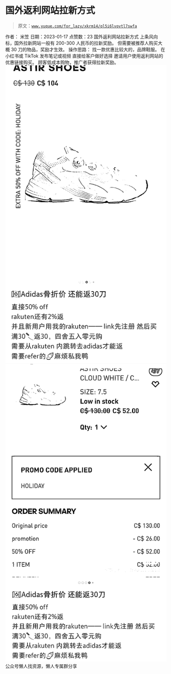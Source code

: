 # 国外返利网站拉新方式

> 原文：[`www.yuque.com/for_lazy/xkrm14/ql5i6lvovtl7swfa`](https://www.yuque.com/for_lazy/xkrm14/ql5i6lvovtl7swfa)

<ne-p id="uf92307cd" data-lake-id="uf92307cd"><ne-text id="uf9112fe2">作者： 米笠</ne-text></ne-p> <ne-p id="ub815d3b7" data-lake-id="ub815d3b7"><ne-text id="u50c2c9ae">日期：2023-01-17</ne-text></ne-p> <ne-p id="u852eb91d" data-lake-id="u852eb91d"><ne-text id="uabb35ba0">点赞数：</ne-text><ne-text id="u75ed40c4" ne-bold="true">23</ne-text></ne-p> <ne-hole id="u6b93e301" data-lake-id="u6b93e301"><ne-card data-card-name="hr" data-card-type="block" id="ykDIz" data-event-boundary="card"><ne-p id="u72a8d30e" data-lake-id="u72a8d30e"><ne-text id="u411892d9">国外返利网站拉新方式 上条风向标，国外拉新网站一般有 200-300 人民币的拉新奖励。 但需要被推荐人购买大概 30 刀的物品，奖励才生效。 操作思路：</ne-text> <ne-text id="u995e2f3c">找一款优惠比较大的，品牌鞋服。 在小红书或 TikTok 发布笔记或视频 直接给客户做好选择 邀请用户使用返利网站的优惠链接购买。</ne-text> <ne-text id="u8e7ff2a5">顾客低成本购物，推广者获得拉新奖励。</ne-text></ne-p> <ne-p id="u68006492" data-lake-id="u68006492"><ne-card data-card-name="image" data-card-type="inline" id="v4pQP" data-event-boundary="card">![](img/b1e3fc6a5c4de26f22bcc8d189ac8fac.png)</ne-card></ne-p> <ne-p id="u03aec8fa" data-lake-id="u03aec8fa"><ne-card data-card-name="image" data-card-type="inline" id="fvYMo" data-event-boundary="card">![](img/7c4307b499359d4b1d16d4fdb351f7a0.png)</ne-card></ne-p> <ne-hole id="uc5b3bf17" data-lake-id="uc5b3bf17"><ne-card data-card-name="hr" data-card-type="block" id="r2tEg" data-event-boundary="card"><ne-p id="u554d2930" data-lake-id="u554d2930"><ne-text id="u00035bd9">公众号懒人找资源，懒人专属群分享</ne-text></ne-p></ne-card></ne-hole></ne-card></ne-hole>
